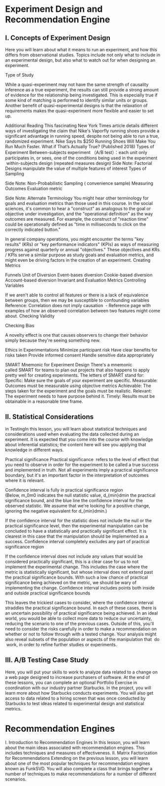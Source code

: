 # Experiment Design and Recommendation Engine
## I. Concepts of Experiment Design
Here you will learn about what it means to run an experiment, and how this differs from observational studies. Topics include not only what to include in an experimental design, but also what to watch out for when designing an experiment. 

Type of Study

While a quasi-experiment may not have the same strength of causality inference as a true experiment, the results can still provide a strong amount of evidence for the relationship being investigated. This is especially true if some kind of matching is performed to identify similar units or groups. Another benefit of quasi-experimental designs is that the relaxation of requirements makes the quasi-experiment more flexible and easier to set up.

Additional Reading 
This fascinating New York Times article details different ways of investigating the claim that Nike's Vaporfly running shoes provide a significant advantage in running speed, despite not being able to run a true, randomized experiment. 
Nike Says Its $250 Running Shoes Will Make You Run Much Faster. What if That’s Actually True? (Published 2018)
Types of Experiment
 Between-subjects experiment （A/B test）：each unit only participates in, or sees, one of the conditions being used in the experiment
 within-subjects design (repeated measures design)
Side Note: Factorial Designs manipulate the value of multiple features of interest
Types of Sampling

Side Note: Non-Probabilistic Sampling ( convenience sample)
Measuring Outcomes
Evaluation metric


Side Note: Alternate Terminology 
You might hear other terminology for goals and evaluation metrics than those used in this course. In the social sciences, it's common to hear a "construct" as analogous to the goal or objective under investigation, and the "operational definition" as the way outcomes are measured. For example, the construct of "reaction time" could be operationally defined as "time in milliseconds to click on the correctly indicated button." 

In general company operations, you might encounter the terms "key results" (KRs) or "key performance indicators" (KPIs) as ways of measuring progress against quarterly or annual "objectives." These objectives and KRs / KPIs serve a similar purpose as study goals and evaluation metrics, and might even be driving factors in the creation of an experiment. 
Creating Metrics

Funnels
Unit of Diversion
 Event-bases diversion
Cookie-based diversion
Account-based diversion
Invariant and Evaluation Metrics
Controlling Variables

If we aren't able to control all features or there is a lack of equivalence between groups, then we may be susceptible to confounding variables
Reference: 
Correlation does not imply causation  - Reference page with examples of how an observed correlation between two features might come about.
Checking Validity



Checking Bias


A novelty effect is one that causes observers to change their behavior simply because they're seeing something new. 

Ethics in Experimentations
Minimize participant risk
Have clear benefits for risks taken
Provide informed consent
Handle sensitive data appropriately

SMART Mnemonic for Experiment Design 
There's a mnemonic called SMART for teams to plan out projects that also happens to apply pretty well for creating experiments. The letters of SMART stand for: 
Specific: Make sure the goals of your experiment are specific.
Measurable: Outcomes must be measurable using objective metrics
Achievable: The steps taken for the experiment and the goals must be realistic.
Relevant: The experiment needs to have purpose behind it.
Timely: Results must be obtainable in a reasonable time frame.

## II. Statistical Considerations 
in TestingIn this lesson, you will learn about statistical techniques and considerations used when evaluating the data collected during an experiment. It is expected that you come into the course with knowledge about inferential statistics; the content here will see you applying that knowledge in different ways. 

Practical significance
Practical significance  refers to the level of effect that you need to observe in order for the experiment to be called a true success and implemented in truth. Not all experiments imply a practical significance boundary, but it's an important factor in the interpretation of outcomes where it is relevant.

Confidence interval is fully in practical significance region 
(Below, m_0m0 indicates the null statistic value, d_{min}dmin the practical significance bound, and the blue line the confidence interval for the observed statistic. We assume that we're looking for a positive change, ignoring the negative equivalent for d_{min}dmin.) 

If the confidence interval for the statistic does not include the null or the practical significance level, then the experimental manipulation can be concluded to have a statistically and practically significant effect. It is clearest in this case that the manipulation should be implemented as a success. 
Confidence interval completely excludes any part of practical significance region 

If the confidence interval does not include any values that would be considered practically significant, this is a clear case for us to not implement the experimental change. This includes the case where the metric is statistically significant, but whose interval does not extend past the practical significance bounds. With such a low chance of practical significance being achieved on the metric, we should be wary of implementing the change. 
Confidence interval includes points both inside and outside practical significance bounds 

This leaves the trickiest cases to consider, where the confidence interval straddles the practical significance bound. In each of these cases, there is an uncertain possibility of practical significance being achieved. In an ideal world, you would be able to collect more data to reduce our uncertainty, reducing the scenario to one of the previous cases. Outside of this, you'll need to consider the risks carefully in order to make a recommendation on whether or not to follow through with a tested change. Your analysis might also reveal subsets of the population or aspects of the manipulation that 
do  work, in order to refine further studies or experiments.

## III. A/B Testing Case Study
Here, you will put your skills to work to analyze data related to a change on a web page designed to increase purchasers of software. 
At the end of these lessons, you can complete an optional Portfolio Exercise in coordination with our industry partner Starbucks. In the project, you will learn more about how Starbucks conducts experiments. You will also get access to data related to a hiring screen that was once conducted by Starbucks to test ideas related to experimental design and statistical metrics. 

# Recommendation Engines 
I. Introduction to Recommendation Engines
In this lesson, you will learn about the main ideas associated with recommendation engines. This includes techniques and measures of effectiveness. 
II. Matrix Factorization for Recommendations
Extending on the previous lesson, you will learn about one of the most popular techniques for recommendation engines known as FunkSVD. You will also complete a class that brings together a number of techniques to make recommendations for a number of different scenarios. 

